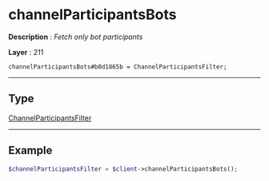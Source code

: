 # channelParticipantsBots

**Description** : *Fetch only bot participants*

**Layer** : 211

```tl
channelParticipantsBots#b0d1865b = ChannelParticipantsFilter;
```

---

## Type

[ChannelParticipantsFilter](type/ChannelParticipantsFilter)

---

## Example

```php
$channelParticipantsFilter = $client->channelParticipantsBots();
```
